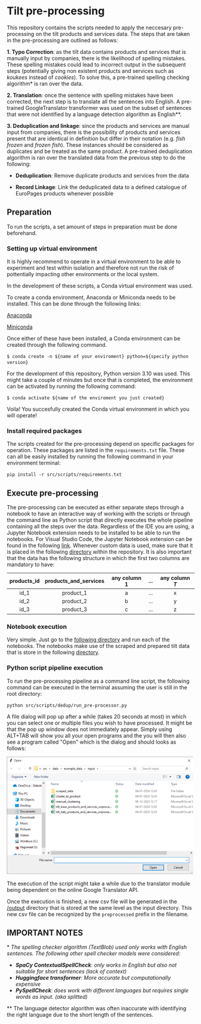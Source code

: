 # Tilt pre-processing

This repository contains the scripts needed to apply the neccesary pre-processing on the tilt products and services data. The steps that are taken in the pre-processing are outlined as follows:

<b>1. Typo Correction</b>: as the tilt data contains products and services that is manually input by companies, there is the likelihood of spelling mistakes. These spelling mistakes could lead to incorrect output in the subsequent steps (potentially giving non existent products and services such as <i>koukees</i> instead of <i>cookies</i>). To solve this, a pre-trained spelling checking algorithm* is ran over the data.

<b>2. Translation</b>: once the sentence with spelling mistakes have been corrected, the next step is to translate all the sentences into English. A pre-trained GoogleTranslator transformer was used on the subset of sentences that were not identified by a language detection algorithm as English**.  

<b>3. Deduplication and linkage</b>: since the products and services are manual input from companies, there is the possibility of products and services present that are identical in definition but differ in their notation (e.g. <i>fish frozen</i> and <i>frozen fish</i>). These instances should be considered as duplicates and be treated as the same product. A pre-trained deduplication algorithm is ran over the translated data from the previous step to do the following:

* <b>Deduplication</b>: Remove duplicate products and services from the data

* <b>Record Linkage</b>: Link the deduplicated data to a defined catalogue of EuroPages products whenever possible


## Preparation
To run the scripts, a set amount of steps in preparation must be done beforehand.

### Setting up virtual environment
It is highly recommend to operate in a virtual environment to be able to experiment and test within isolation and therefore not run the risk of pottentially impacting other environments or the local system.

In the development of these scripts, a Conda virtual environment was used.

To create a conda environment, Anaconda or Miniconda needs to be installed. This can be done through the following links:

[Anaconda](https://www.anaconda.com/download)

[Miniconda](https://docs.conda.io/projects/miniconda/en/latest/)

Once either of these have been installed, a Conda environment can be created through the following command.

```` Shell
$ conda create -n ${name of your enviroment} python=${specify python version}
````
For the development of this repository, Python version 3.10 was used. This might take a couple of minutes but once that is completed, the environment can be activated by running the following command:

```` Shell
$ conda activate ${name of the enviroment you just created}
````
Voila! You succesfully created the Conda virtual environment in which you will operate!

### Install required packages
The scripts created for the pre-processing depend on specific packages for operation. These packages are listed in the  `requirements.txt` file. These can all be easily installed by running the following command in your environment terminal:
```` Shell
pip install -r src/scripts/requirements.txt
````


## Execute pre-processing
The pre-processing can be executed as either separate steps through a notebook to have an interactive way of working with the scripts or through the command line as Python script that directly executes the whole pipeline containing all the steps over the data. Regardless of the IDE you are using, a Jupyter Notebook extension needs to be installed to be able to run the notebooks. For Visual Studio Code, the Jupyter Notebook extension can be found in the following [link](https://marketplace.visualstudio.com/items?itemName=ms-toolsai.jupyter). Whenever custom data is used, make sure that it is placed in the following [directory](https://github.com/2DegreesInvesting/tiltEPProductsPre-processor/tree/f156280f7f8e54610b6188420b2860492cfdac53/src/data/example_data/output) within the repository. It is also important that the data has the following structure in which the first two columns are mandatory to have:

| products_id | products_and_services | any column 1 |...| any column <i>T</i> |
| :-----:|:-----------:|:-----:|:-----:|:----:|
| id_1 | product_1 | a | ... | x |
| id_2 | product_2 | b | ... | y |
| id_3 | product_3 | c | ... | z |

### Notebook execution
Very simple. Just go to the [following directory](https://github.com/2DegreesInvesting/tiltEPProductsPre-processor/tree/a02feccf1c88ac027911f79106e8c58f6ab1aa3d/src/scripts/dedup) and run each of the notebooks. The notebooks make use of the scraped and prepared tilt data that is store in the following [directory](https://github.com/2DegreesInvesting/tiltEPProductsPre-processor/tree/f156280f7f8e54610b6188420b2860492cfdac53/src/data/example_data/input).
### Python script pipeline execution
To run the pre-processing pipeline as a command line script, the following command can be executed in the terminal assuming the user is still in the root directory:
```` Shell
python src/scripts/dedup/run_pre-processor.py
````

A file dialog will pop up after a while (takes 20 seconds at most) in which you can select one or multiple files you wish to have processed. It might be that the pop up window does not immediately appear. Simply using ALT+TAB will show you all your open programs and the you will then also see a program called "Open" which is the dialog and should looks as follows:

<div>
<img src="src\images\dialog_example.png" width="500"/>
</div>

The execution of the script might take a while due to the translator module being dependent on the online Google Translator API. 

Once the execution is finished, a new csv file will be generated in the [/output](https://github.com/2DegreesInvesting/tiltEPProductsPre-processor/tree/f156280f7f8e54610b6188420b2860492cfdac53/src/data/example_data/output) directory that is stored at the same level as the input directory. This new csv file can be recognized by the `preprocessed` prefix in the filename.


## IMPORTANT NOTES
\* <i> The spelling checker algorithm (TextBlob) used only works with English sentences. The following other spell checker models were considered:
* <b>SpaCy ContextualSpellCheck</b>: only works in English but also not suitable for short sentences (lack of context)
* <b>Huggingface transformer</b>: More accurate but computationally expensive 
* <b>PySpellCheck</b>: does work with different languages but requires single words as input. (aka splitted)  </i>

\** The language detector algorithm was often inaccurate with identifying the right language due to the short length of the sentences. 